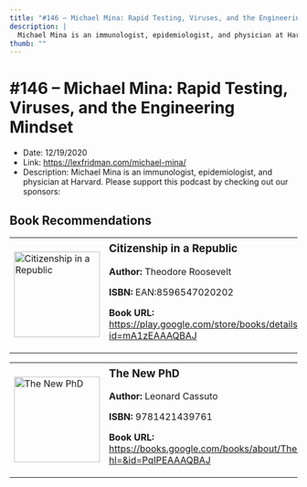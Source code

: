 ```yaml
---
title: "#146 – Michael Mina: Rapid Testing, Viruses, and the Engineering Mindset"
description: |
  Michael Mina is an immunologist, epidemiologist, and physician at Harvard. Please support this podcast by checking out our sponsors:"
thumb: ""
---
```


# #146 – Michael Mina: Rapid Testing, Viruses, and the Engineering Mindset

  - Date: 12/19/2020
  - Link: https://lexfridman.com/michael-mina/
  - Description: Michael Mina is an immunologist, epidemiologist, and physician at Harvard. Please support this podcast by checking out our sponsors:

## Book Recommendations

<table style="border: none;"><tr style="border: none;"><td style="border: none;"><img src="https://books.google.com/books/content?id=mA1zEAAAQBAJ&printsec=frontcover&img=1&zoom=1&edge=curl&source=gbs_api" alt="Citizenship in a Republic" width="150" style="vertical-align: top;"></td><td style="border: none; vertical-align: top;"><h3 style='margin-top: 5'>Citizenship in a Republic</h3><p><strong>Author:</strong> Theodore Roosevelt</p><p><strong>ISBN:</strong> EAN:8596547020202</p><p><strong>Book URL:</strong> <a href="https://play.google.com/store/books/details?id=mA1zEAAAQBAJ">https://play.google.com/store/books/details?id=mA1zEAAAQBAJ</a></p></td></tr></table>
<table style="border: none;"><tr style="border: none;"><td style="border: none;"><img src="https://books.google.com/books/content?id=PqIPEAAAQBAJ&printsec=frontcover&img=1&zoom=1&edge=curl&source=gbs_api" alt="The New PhD" width="150" style="vertical-align: top;"></td><td style="border: none; vertical-align: top;"><h3 style='margin-top: 5'>The New PhD</h3><p><strong>Author:</strong> Leonard Cassuto</p><p><strong>ISBN:</strong> 9781421439761</p><p><strong>Book URL:</strong> <a href="https://books.google.com/books/about/The_New_PhD.html?hl=&id=PqIPEAAAQBAJ">https://books.google.com/books/about/The_New_PhD.html?hl=&id=PqIPEAAAQBAJ</a></p></td></tr></table>
